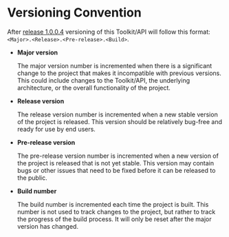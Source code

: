 # Versioning Convention

After [release 1.0.0.4](https://github.com/fisothemes/LabVIEW-TwinCAT-ADS/releases/tag/1.0.0.4) versioning of this Toolkit/API will follow this format: `<Major>.<Release>.<Pre-release>.<Build>`.

* **Major version**

    The major version number is incremented when there is a significant change to the project that makes it incompatible with previous versions. This could include changes to the Toolkit/API, the underlying architecture, or the overall functionality of the project.

* **Release version**

    The release version number is incremented when a new stable version of the project is released. This version should be relatively bug-free and ready for use by end users.

* **Pre-release version**

    The pre-release version number is incremented when a new version of the project is released that is not yet stable. This version may contain bugs or other issues that need to be fixed before it can be released to the public.

* **Build number**

    The build number is incremented each time the project is built. This number is not used to track changes to the project, but rather to track the progress of the build process. It will only be reset after the major version has changed.